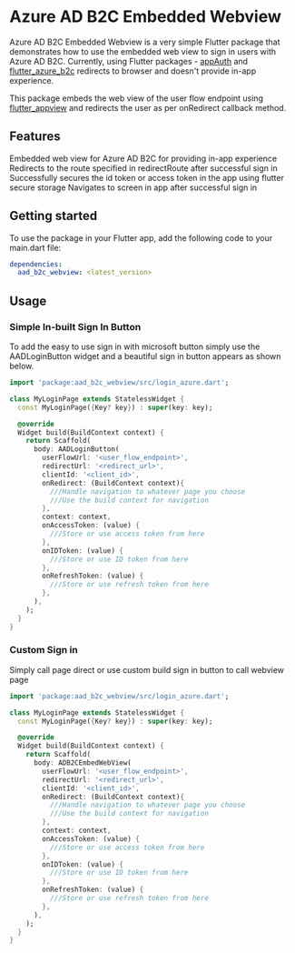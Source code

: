 Azure AD B2C Embedded Webview
============================

Azure AD B2C Embedded Webview is a very simple Flutter package that demonstrates how to use the embedded web view to sign in users with Azure AD B2C.
Currently, using Flutter packages - [appAuth](https://pub.dev/packages/flutter_appauth) and [flutter_azure_b2c](https://pub.dev/packages/flutter_azure_b2c) redirects to browser and doesn't provide in-app experience.

This package embeds the web view of the user flow endpoint using [flutter_appview](https://pub.dev/packages/webview_flutter) and redirects the user as per onRedirect callback method.

## Features

Embedded web view for Azure AD B2C for providing in-app experience
Redirects to the route specified in redirectRoute after successful sign in
Successfully secures the id token or access token in the app using flutter secure storage
Navigates to screen in app after successful sign in

## Getting started
To use the package in your Flutter app, add the following code to your main.dart file:
```yaml
dependencies:
  aad_b2c_webview: <latest_version>
```

## Usage

### Simple In-built Sign In Button

To add the easy to use sign in with microsoft button simply use the AADLoginButton widget 
and a beautiful sign in button appears as shown below.

```dart
import 'package:aad_b2c_webview/src/login_azure.dart';

class MyLoginPage extends StatelessWidget {
  const MyLoginPage({Key? key}) : super(key: key);

  @override
  Widget build(BuildContext context) {
    return Scaffold(
      body: AADLoginButton(
        userFlowUrl: '<user_flow_endpoint>',
        redirectUrl: '<redirect_url>',
        clientId: '<client_id>',
        onRedirect: (BuildContext context){
          ///Handle navigation to whatever page you choose
          ///Use the build context for navigation
        },
        context: context,
        onAccessToken: (value) {
          ///Store or use access token from here
        },
        onIDToken: (value) {
          ///Store or use ID token from here
        },
        onRefreshToken: (value) {
          ///Store or use refresh token from here
        },
      ),
    );
  }
}
```

### Custom Sign in

Simply call page direct or use custom build sign in button to call webview page

```dart
import 'package:aad_b2c_webview/src/login_azure.dart';

class MyLoginPage extends StatelessWidget {
  const MyLoginPage({Key? key}) : super(key: key);

  @override
  Widget build(BuildContext context) {
    return Scaffold(
      body: ADB2CEmbedWebView(
        userFlowUrl: '<user_flow_endpoint>',
        redirectUrl: '<redirect_url>',
        clientId: '<client_id>',
        onRedirect: (BuildContext context){
          ///Handle navigation to whatever page you choose
          ///Use the build context for navigation
        },
        context: context,
        onAccessToken: (value) {
          ///Store or use access token from here
        },
        onIDToken: (value) {
          ///Store or use ID token from here
        },
        onRefreshToken: (value) {
          ///Store or use refresh token from here
        },
      ),
    );
  }
}
```
